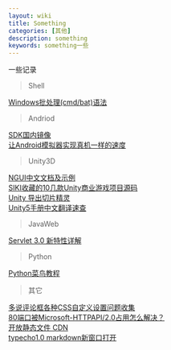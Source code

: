 ```yaml
---
layout: wiki
title: Something
categories: [其他]
description: something
keywords: something一些
---
```


一些记录

>Shell

[Windows批处理(cmd/bat)语法](https://www.zybuluo.com/yangfch3/note/338252)

>Andriod  

[SDK国内镜像][1]  
[让Android模拟器实现真机一样的速度][2]  

>Unity3D  

[NGUI中文文档及示例][3]  
[SIKI收藏的10几款Unity商业游戏项目源码][4]  
[Unity 导出切片精灵][5]  
[Unity5手册中文翻译速查](http://docs.manew.com/)  

>JavaWeb  

[Servlet 3.0 新特性详解](http://www.ibm.com/developerworks/cn/java/j-lo-servlet30/#major3)  

>Python  

[Python菜鸟教程][6]  
>其它  

[多说评论框各种CSS自定义设置问题收集](http://shenchaofei.cn/duoshuo-comment-box-css-custom/328.html)  
[80端口被Microsoft-HTTPAPI/2.0占用怎么解决？](http://jingyan.baidu.com/article/3aed632e0297e37011809151.html)  
[开放静态文件 CDN](http://staticfile.org/)  
[typecho1.0 markdown新窗口打开][7]  


[1]: http://www.androiddevtools.cn/
[2]: http://mobile.51cto.com/hot-425211.htm
[3]: http://forum.exceedu.com/forum/forum.php?mod=viewthread&amp;tid=26820
[4]: http://mp.weixin.qq.com/s?__biz=MzA3ODY0MDIxMA==&amp;mid=401216751&amp;idx=1&amp;sn=895fe63bd4e782f39ee4466991962f87&amp;scene=0#rd
[5]: http://blog.csdn.net/akof1314/article/details/38845933
[6]: http://www.runoob.com/python/python-tutorial.html
[7]: http://yijile.com/log/494.html

